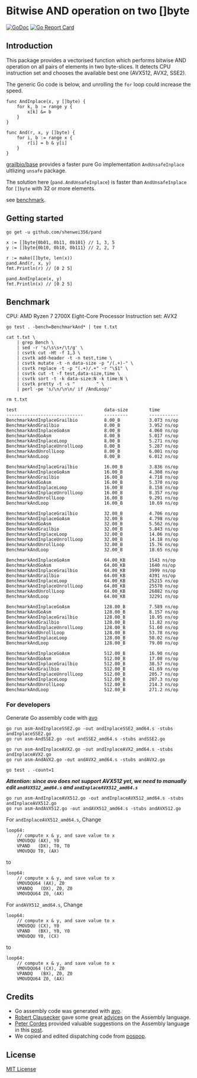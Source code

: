 # Bitwise AND operation on two []byte

[![GoDoc](https://godoc.org/github.com/shenwei356/pand?status.svg)](https://pkg.go.dev/github.com/shenwei356/pand)
[![Go Report Card](https://goreportcard.com/badge/github.com/shenwei356/pand)](https://goreportcard.com/report/github.com/shenwei356/pand)

## Introduction

This package provides a vectorised function which performs
bitwise AND operation on all pairs of elements in two byte-slices.
It detects CPU instruction set and chooses the available best one (AVX512, AVX2, SSE2).

The generic Go code is below, and unrolling the `for` loop could
increase the speed. 

```
func AndInplace(x, y []byte) {
	for k, b := range y {
		x[k] &= b
	}
}

func And(r, x, y []byte) {
	for i, b := range x {
		r[i] = b & y[i]
	}
}
```

[grailbio/base](https://github.com/grailbio/base/blob/master/simd/and_amd64.go)
provides a faster pure Go implementation `AndUnsafeInplace` ultlizing `unsafe` package.

The solution here (`pand.AndUnsafeInplace`) is faster than `AndUnsafeInplace` for `[]byte`  with 32 or more elements.

see [benchmark](#benchmark).

## Getting started

```
go get -u github.com/shenwei356/pand

x := []byte{0b01, 0b11, 0b101} // 1, 3, 5
y := []byte{0b10, 0b10, 0b111} // 2, 2, 7

r := make([]byte, len(x))
pand.And(r, x, y)
fmt.Println(r) // [0 2 5]

pand.AndInplace(x, y)
fmt.Println(x) // [0 2 5]

```

## Benchmark

CPU: AMD Ryzen 7 2700X Eight-Core Processor
Instruction set: AVX2

```
go test . -bench=BenchmarkAnd* | tee t.txt

cat t.txt \
    | grep Bench \
    | sed -r 's/\s\s+/\t/g' \
    | csvtk cut -Ht -f 1,3 \
    | csvtk add-header -t -n test,time \
    | csvtk mutate -t -n data-size -p "/(.+)-" \
    | csvtk replace -t -p "(.+)/.+" -r "\$1" \
    | csvtk cut -t -f test,data-size,time \
    | csvtk sort -t -k data-size:N -k time:N \
    | csvtk pretty -t -s "        " \
    | perl -pe 's/\n/\n\n/ if /AndLoop/'

rm t.txt

test                                 data-size        time
-----------------------------        ---------        -----------
BenchmarkAndInplaceGrailbio          8.00_B           3.073 ns/op
BenchmarkAndGrailbio                 8.00_B           3.952 ns/op
BenchmarkAndInplaceGoAsm             8.00_B           4.060 ns/op
BenchmarkAndGoAsm                    8.00_B           5.017 ns/op
BenchmarkAndInplaceLoop              8.00_B           5.271 ns/op
BenchmarkAndInplaceUnrollLoop        8.00_B           5.287 ns/op
BenchmarkAndUnrollLoop               8.00_B           6.001 ns/op
BenchmarkAndLoop                     8.00_B           6.012 ns/op

BenchmarkAndInplaceGrailbio          16.00_B          3.836 ns/op
BenchmarkAndInplaceGoAsm             16.00_B          4.308 ns/op
BenchmarkAndGrailbio                 16.00_B          4.718 ns/op
BenchmarkAndGoAsm                    16.00_B          5.370 ns/op
BenchmarkAndInplaceLoop              16.00_B          8.158 ns/op
BenchmarkAndInplaceUnrollLoop        16.00_B          8.357 ns/op
BenchmarkAndUnrollLoop               16.00_B          9.291 ns/op
BenchmarkAndLoop                     16.00_B          10.69 ns/op

BenchmarkAndInplaceGrailbio          32.00_B          4.706 ns/op
BenchmarkAndInplaceGoAsm             32.00_B          4.798 ns/op
BenchmarkAndGoAsm                    32.00_B          5.562 ns/op
BenchmarkAndGrailbio                 32.00_B          5.843 ns/op
BenchmarkAndInplaceLoop              32.00_B          14.06 ns/op
BenchmarkAndInplaceUnrollLoop        32.00_B          14.18 ns/op
BenchmarkAndUnrollLoop               32.00_B          15.76 ns/op
BenchmarkAndLoop                     32.00_B          18.65 ns/op

BenchmarkAndInplaceGoAsm             64.00_KB         1543 ns/op
BenchmarkAndGoAsm                    64.00_KB         1640 ns/op
BenchmarkAndInplaceGrailbio          64.00_KB         3999 ns/op
BenchmarkAndGrailbio                 64.00_KB         4391 ns/op
BenchmarkAndInplaceLoop              64.00_KB         25215 ns/op
BenchmarkAndInplaceUnrollLoop        64.00_KB         25570 ns/op
BenchmarkAndUnrollLoop               64.00_KB         26882 ns/op
BenchmarkAndLoop                     64.00_KB         32291 ns/op

BenchmarkAndInplaceGoAsm             128.00_B         7.589 ns/op
BenchmarkAndGoAsm                    128.00_B         8.157 ns/op
BenchmarkAndInplaceGrailbio          128.00_B         10.95 ns/op
BenchmarkAndGrailbio                 128.00_B         11.82 ns/op
BenchmarkAndInplaceUnrollLoop        128.00_B         51.60 ns/op
BenchmarkAndUnrollLoop               128.00_B         53.78 ns/op
BenchmarkAndInplaceLoop              128.00_B         58.02 ns/op
BenchmarkAndLoop                     128.00_B         79.00 ns/op

BenchmarkAndInplaceGoAsm             512.00_B         16.90 ns/op
BenchmarkAndGoAsm                    512.00_B         17.08 ns/op
BenchmarkAndInplaceGrailbio          512.00_B         38.57 ns/op
BenchmarkAndGrailbio                 512.00_B         41.69 ns/op
BenchmarkAndInplaceUnrollLoop        512.00_B         205.7 ns/op
BenchmarkAndInplaceLoop              512.00_B         207.3 ns/op
BenchmarkAndUnrollLoop               512.00_B         214.3 ns/op
BenchmarkAndLoop                     512.00_B         271.2 ns/op
```

### For developers

Generate Go assembly code with [avo](https://github.com/mmcloughlin/avo)

```
go run asm-AndInplaceSSE2.go -out andInplaceSSE2_amd64.s -stubs andInplaceSSE2.go
go run asm-AndSSE2.go -out andSSE2_amd64.s -stubs andSSE2.go

go run asm-AndInplaceAVX2.go -out andInplaceAVX2_amd64.s -stubs andInplaceAVX2.go
go run asm-AndAVX2.go -out andAVX2_amd64.s -stubs andAVX2.go

go test . -count=1

```

***Attention: since avo does not support AVX512 yet, we need to manually edit
`andAVX512_amd64.s` and `andInplaceAVX512_amd64.s`***

```
go run asm-AndInplaceAVX512.go -out andInplaceAVX512_amd64.s -stubs andInplaceAVX512.go
go run asm-AndAVX512.go -out andAVX512_amd64.s -stubs andAVX512.go

```

For `andInplaceAVX512_amd64.s`, Change

```
loop64:
	// compute x & y, and save value to x
	VMOVDQU (AX), Y0
	VPAND   (DX), T0, T0
	VMOVDQU T0, (AX)
```

to

```
loop64:
	// compute x & y, and save value to x
	VMOVDQU64 (AX), Z0
	VPANDQ   (DX), Z0, Z0
	VMOVDQU64 Z0, (AX)
```

For `andAVX512_amd64.s`, Change

```
loop64:
	// compute x & y, and save value to x
	VMOVDQU (CX), Y0
	VPAND   (BX), Y0, Y0
	VMOVDQU Y0, (CX)
```

to

```
loop64:
	// compute x & y, and save value to x
	VMOVDQU64 (CX), Z0
	VPANDQ   (BX), Z0, Z0
	VMOVDQU64 Z0, (AX)
```


## Credits

- Go assembly code was generated with [avo](https://github.com/mmcloughlin/avo).
- [Robert Clausecker](https://github.com/clausecker/) gave some great
  [advices](https://github.com/shenwei356/pand/issues/1) on the Assembly language.
- [Peter Cordes](https://stackoverflow.com/users/224132/peter-cordes)
  provided valuable suggestions on the Assembly language
  in this [post](https://stackoverflow.com/questions/68280854/).
- We copied and edited dispatching code from [pospop](https://github.com/clausecker/pospop).

## License

[MIT License](https://github.com/shenwei356/pand/blob/master/LICENSE)
